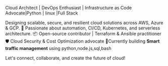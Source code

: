 
 Cloud Architect | DevOps Enthusiast | Infrastructure as Code Advocate|Python | linux |Full Stack

Designing scalable, secure, and resilient cloud solutions across AWS, Azure & GCP.
🔧 Passionate about automation, CI/CD, Kubernetes, and serverless architecture.
📦 Open-source contributor | Terraform & Ansible practitioner
🛡️ Cloud Security & Cost Optimization advocate
📍Currently building **Smart traffic management** using python,node.js,sql,bash

Let's connect, collaborate, and create the future of cloud!

<!---
SrinjanMandal/SrinjanMandal is a ✨ special ✨ repository because its `README.md` (this file) appears on your GitHub profile.
You can click the Preview link to take a look at your changes.
--->
